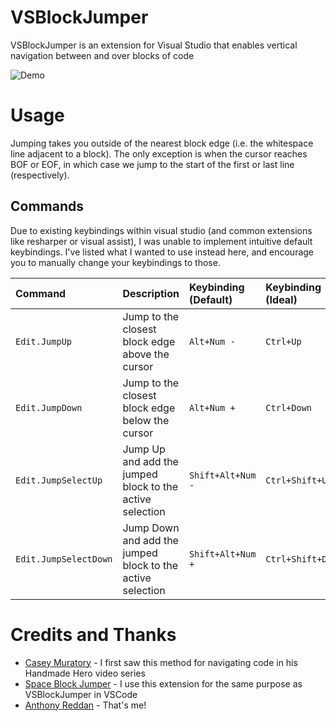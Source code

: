 # VSBlockJumper

 VSBlockJumper is an extension for Visual Studio that enables vertical navigation between and over blocks of code

![Demo](./media/demo.gif?raw=true "Demo")


# Usage

Jumping takes you outside of the nearest block edge (i.e. the whitespace line adjacent to a block). The only exception is when the cursor reaches BOF or EOF, in which case we jump to the start of the first or last line (respectively).

## Commands

Due to existing keybindings within visual studio (and common extensions like resharper or visual assist), I was unable to implement intuitive default keybindings. I've listed what I wanted to use instead here, and encourage you to manually change your keybindings to those.

|        Command        |  Description                                               | Keybinding (Default)       | Keybinding (Ideal) |
|:--------------------- |:---------------------------------------------------------- |:-------------------------- |:------------------ |
| `Edit.JumpUp`         | Jump to the closest block edge above the cursor            | `Alt+Num -`                | `Ctrl+Up`          |
| `Edit.JumpDown`       | Jump to the closest block edge below the cursor            | `Alt+Num +`                | `Ctrl+Down`        |
| `Edit.JumpSelectUp`   | Jump Up and add the jumped block to the active selection   | `Shift+Alt+Num -`          | `Ctrl+Shift+Up`    |
| `Edit.JumpSelectDown` | Jump Down and add the jumped block to the active selection | `Shift+Alt+Num +`          | `Ctrl+Shift+Down`  |


# Credits and Thanks

* [Casey Muratory](https://twitter.com/cmuratori) - I first saw this method for navigating code in his Handmade Hero video series
* [Space Block Jumper](https://marketplace.visualstudio.com/items?itemName=jmfirth.vsc-space-block-jumper) - I use this extension for the same purpose as VSBlockJumper in VSCode
* [Anthony Reddan](https://twitter.com/AnthonyReddan) - That's me!